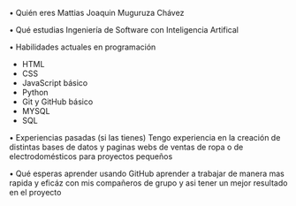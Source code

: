  • Quién eres
Mattias Joaquin Muguruza Chávez

 • Qué estudias
Ingeniería de Software con Inteligencia Artifical

 • Habilidades actuales en programación
- HTML
- CSS
- JavaScript básico
- Python
- Git y GitHub básico
- MYSQL
- SQL

 • Experiencias pasadas (si las tienes)
Tengo experiencia en la creación de distintas bases de datos y paginas webs de ventas de ropa o de electrodomésticos para proyectos pequeños

 • Qué esperas aprender usando GitHub
aprender a trabajar de manera mas rapida y eficáz con mis compañeros de grupo y asi tener un mejor resultado en el proyecto 